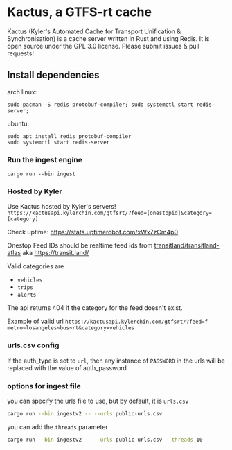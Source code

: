 # Kactus, a GTFS-rt cache

Kactus (Kyler's Automated Cache for Transport Unification & Synchronisation) is a cache server written in Rust and using Redis. It is open source under the GPL 3.0 license. Please submit issues &
pull requests!

## Install dependencies
arch linux:
```
sudo pacman -S redis protobuf-compiler; sudo systemctl start redis-server;
```
ubuntu:
```
sudo apt install redis protobuf-compiler
sudo systemctl start redis-server
```

### Run the ingest engine
```
cargo run --bin ingest
```
### Hosted by Kyler

Use Kactus hosted by Kyler's servers! 
`https://kactusapi.kylerchin.com/gtfsrt/?feed=[onestopid]&category=[category]`

Check uptime: https://stats.uptimerobot.com/xWx7zCm4p0

Onestop Feed IDs should be realtime feed ids from [transitland/transitland-atlas](https://github.com/transitland/transitland-atlas) aka https://transit.land/

Valid categories are 
- `vehicles` 
- `trips`
- `alerts`

The api returns 404 if the category for the feed doesn't exist.

Example of valid url `https://kactusapi.kylerchin.com/gtfsrt/?feed=f-metro~losangeles~bus~rt&category=vehicles`

### urls.csv config
If the auth_type is set to `url`, then any instance of `PASSWORD` in the urls will be replaced with the value of auth_password

### options for ingest file

you can specify the urls file to use, but by default, it is `urls.csv`
```bash
cargo run --bin ingestv2 -- --urls public-urls.csv
```

you can add the `threads` parameter

```bash
cargo run --bin ingestv2 -- --urls public-urls.csv --threads 10
```